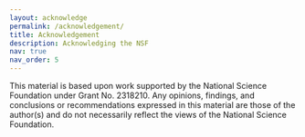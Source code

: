 ```yaml
---
layout: acknowledge
permalink: /acknowledgement/
title: Acknowledgement
description: Acknowledging the NSF
nav: true
nav_order: 5
---
```



This material is based upon work supported by the National Science Foundation
under Grant No. 2318210. Any opinions, findings, and conclusions or recommendations expressed in this material are those of the author(s) and do not necessarily reflect the views of the National Science Foundation.


